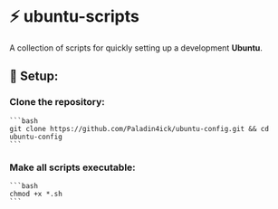 # ⚡ ubuntu-scripts
A collection of scripts for quickly setting up a development **Ubuntu**.

## 🚀 Setup:
  ### Clone the repository:
    ```bash
    git clone https://github.com/Paladin4ick/ubuntu-config.git && cd ubuntu-config
    ```
  ### Make all scripts executable:
    ```bash
    chmod +x *.sh
    ```
